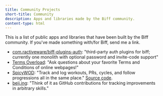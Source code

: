 ```yaml
---
title: Community Projects
short-title: Community
description: Apps and libraries made by the Biff community.
content-type: html
---
```


<p>This is a list of public apps and libraries that have been built by the Biff community. If you've made something with/for Biff, send me a link.</p>
<ul>
<li><a href="https://github.com/momerath42/biff-plugins-auth">com.ractiveware/biff-plugins-auth</a>: "third-party auth plugins for biff; currently one monolith with optional password and invite-code support"</li>
<li><a href="https://termsoverload.com/">Terms Overload</a>: "Ask questions about your favorite Terms and Conditions of online webpages!"</li>
<li><a href="https://spicywod.com/">SpicyWOD</a>: "Track and log workouts, PRs, cycles, and follow progressions all in the same place." <a href="https://github.com/theianjones/spicy-wod">Source code</a>.</li>
<li><a href="https://beij.ing">beij.ing</a>: "<span class="css-1qaijid r-bcqeeo r-qvutc0 r-poiln3" style="text-overflow: unset;">Think of it as GitHub contributions for tracking improvements in arbitrary skills.</span>"</li>
</ul>
